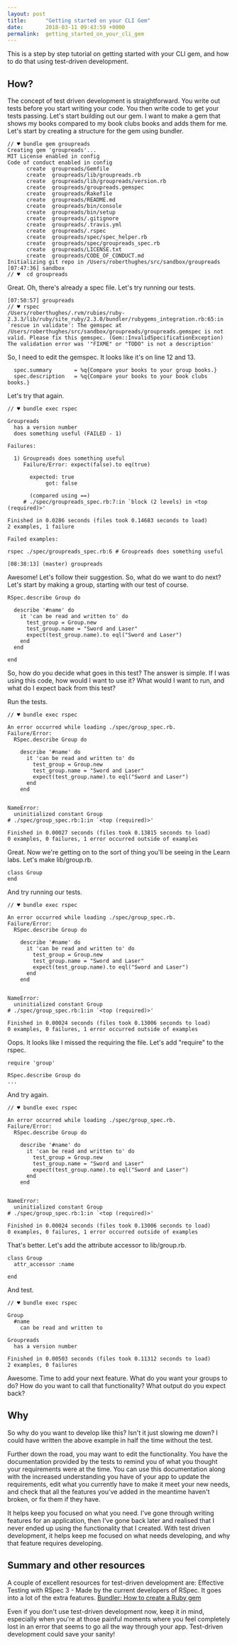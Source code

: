 ```yaml
---
layout: post
title:      "Getting started on your CLI Gem"
date:       2018-03-11 09:43:59 +0000
permalink:  getting_started_on_your_cli_gem
---
```


This is a step by step tutorial on getting started with your CLI gem, and how to do that using test-driven development.

## How?
The concept of test driven development is straightforward. You write out tests before you start writing your code. You then write code to get your tests passing. Let's start building out our gem. I want to make a gem that shows my books compared to my book clubs books and adds them for me. Let's start by creating a structure for the gem using bundler.

```
// ♥ bundle gem groupreads
Creating gem 'groupreads'...
MIT License enabled in config
Code of conduct enabled in config
      create  groupreads/Gemfile
      create  groupreads/lib/groupreads.rb
      create  groupreads/lib/groupreads/version.rb
      create  groupreads/groupreads.gemspec
      create  groupreads/Rakefile
      create  groupreads/README.md
      create  groupreads/bin/console
      create  groupreads/bin/setup
      create  groupreads/.gitignore
      create  groupreads/.travis.yml
      create  groupreads/.rspec
      create  groupreads/spec/spec_helper.rb
      create  groupreads/spec/groupreads_spec.rb
      create  groupreads/LICENSE.txt
      create  groupreads/CODE_OF_CONDUCT.md
Initializing git repo in /Users/roberthughes/src/sandbox/groupreads
[07:47:36] sandbox
// ♥  cd groupreads
```

Great. Oh, there's already a spec file. Let's try running our tests.

```
[07:50:57] groupreads
// ♥ rspec
/Users/roberthughes/.rvm/rubies/ruby-2.3.3/lib/ruby/site_ruby/2.3.0/bundler/rubygems_integration.rb:65:in `rescue in validate': The gemspec at /Users/roberthughes/src/sandbox/groupreads/groupreads.gemspec is not valid. Please fix this gemspec. (Gem::InvalidSpecificationException)
The validation error was '"FIXME" or "TODO" is not a description'
```

So, I need to edit the gemspec. It looks like it's on line 12 and 13.

```
  spec.summary       = %q{Compare your books to your group books.}
  spec.description   = %q{Compare your books to your book clubs books.}
```

Let's try that again.

```
// ♥ bundle exec rspec

Groupreads
  has a version number
  does something useful (FAILED - 1)

Failures:

  1) Groupreads does something useful
     Failure/Error: expect(false).to eq(true)

       expected: true
            got: false

       (compared using ==)
     # ./spec/groupreads_spec.rb:7:in `block (2 levels) in <top (required)>'

Finished in 0.0286 seconds (files took 0.14683 seconds to load)
2 examples, 1 failure

Failed examples:

rspec ./spec/groupreads_spec.rb:6 # Groupreads does something useful

[08:38:13] (master) groupreads
```

Awesome! Let's follow their suggestion. So, what do we want to do next? Let's start by making a group, starting with our test of course.

```
RSpec.describe Group do

  describe '#name' do
    it 'can be read and written to' do
      test_group = Group.new
      test_group.name = "Sword and Laser"
      expect(test_group.name).to eql("Sword and Laser")
    end
  end

end
```

So, how do you decide what goes in this test? The answer is simple. If I was using this code, how would I want to use it? What would I want to run, and what do I expect back from this test?

Run the tests.
```
// ♥ bundle exec rspec

An error occurred while loading ./spec/group_spec.rb.
Failure/Error:
  RSpec.describe Group do

    describe '#name' do
      it 'can be read and written to' do
        test_group = Group.new
        test_group.name = "Sword and Laser"
        expect(test_group.name).to eql("Sword and Laser")
      end
    end


NameError:
  uninitialized constant Group
# ./spec/group_spec.rb:1:in `<top (required)>'

Finished in 0.00027 seconds (files took 0.13815 seconds to load)
0 examples, 0 failures, 1 error occurred outside of examples
```
Great. Now we're getting on to the sort of thing you'll be seeing in the Learn labs. Let's make lib/group.rb.

```
class Group
end
```

And try running our tests.

```
// ♥ bundle exec rspec

An error occurred while loading ./spec/group_spec.rb.
Failure/Error:
  RSpec.describe Group do

    describe '#name' do
      it 'can be read and written to' do
        test_group = Group.new
        test_group.name = "Sword and Laser"
        expect(test_group.name).to eql("Sword and Laser")
      end
    end


NameError:
  uninitialized constant Group
# ./spec/group_spec.rb:1:in `<top (required)>'

Finished in 0.00024 seconds (files took 0.13006 seconds to load)
0 examples, 0 failures, 1 error occurred outside of examples
```

Oops. It looks like I missed the requiring the file. Let's add "require" to the rspec.

```
require 'group'

RSpec.describe Group do
...
```

And try again.

```
// ♥ bundle exec rspec

An error occurred while loading ./spec/group_spec.rb.
Failure/Error:
  RSpec.describe Group do

    describe '#name' do
      it 'can be read and written to' do
        test_group = Group.new
        test_group.name = "Sword and Laser"
        expect(test_group.name).to eql("Sword and Laser")
      end
    end


NameError:
  uninitialized constant Group
# ./spec/group_spec.rb:1:in `<top (required)>'

Finished in 0.00024 seconds (files took 0.13006 seconds to load)
0 examples, 0 failures, 1 error occurred outside of examples
```

That's better. Let's add the attribute accessor to lib/group.rb.

```
class Group
  attr_accessor :name
  
end
```

And test.

```
// ♥ bundle exec rspec

Group
  #name
    can be read and written to

Groupreads
  has a version number

Finished in 0.00503 seconds (files took 0.11312 seconds to load)
2 examples, 0 failures
```

Awesome. Time to add your next feature. What do you want your groups to do? How do you want to call that functionality? What output do you expect back?

## Why
So why do you want to develop like this? Isn't it just slowing me down? I could have written the above example in half the time without the test.

Further down the road, you may want to edit the functionality. You have the documentation provided by the tests to remind you of what you thought your requirements were at the time. You can use this documentation along with the increased understanding you have of your app to update the requirements, edit what you currently have to make it meet your new needs, and check that all the features you've added in the meantime haven't broken, or fix them if they have.

It helps keep you focused on what you need. I've gone through writing features for an application, then I've gone back later and realised that I never ended up using the functionality that I created. With test driven development, it helps keep me focused on what needs developing, and why that feature requires developing.

## Summary and other resources
A couple of excellent resources for test-driven development are:
Effective Testing with RSpec 3 - Made by the current developers of RSpec. It goes into a lot of the extra features.
[Bundler: How to create a Ruby gem](http://bundler.io/v1.16/guides/creating_gem.html)

Even if you don't use test-driven development now, keep it in mind, especially when you're at those painful moments where you feel completely lost in an error that seems to go all the way through your app. Test-driven development could save your sanity!
